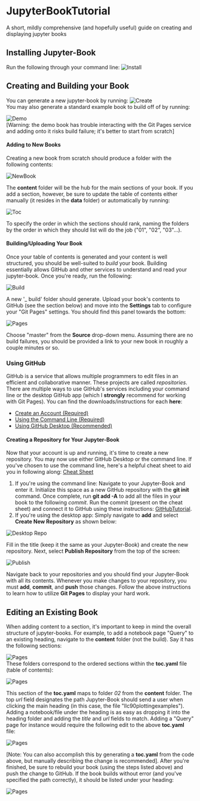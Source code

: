 # JupyterBookTutorial
A short, mildly comprehensive (and hopefully useful) guide on creating and displaying jupyter books

## Installing Jupyter-Book
Run the following through your command line:
![Install](/images/install.png)

## Creating and Building your Book
You can generate a new jupyter-book by running:
![Create](/images/create.png)  
You may also generate a standard example book to build off of by running:

![Demo](/images/demo.png)   
[Warning: the demo book has trouble interacting with the Git Pages service and adding onto it risks build failure; it's better to start from scratch]
#### Adding to New Books
Creating a new book from scratch should produce a folder with the following contents:

![NewBook](/images/testbook.png)  

The **content** folder will be the hub for the main sections of your book. If you add a section, however, be sure to update the table of contents either manually (it resides in the **data** folder) or automatically by running:

![Toc](/images/toc.png)  

To specify the order in which the sections should rank, naming the folders by the order in which they should list will do the job ("01", "02", "03"...).
#### Building/Uploading Your Book
Once your table of contents is generated and your content is well structured, you should be well-suited to _build_ your book. Building essentially allows GitHub and other services to understand and read your jupyter-book. Once you're ready, run the following:

![Build](/images/build.png)  

A new '_ build' folder should generate. Upload your book's contents to GitHub (see the section below) and move into the **Settings** tab to configure your "Git Pages" settings. You should find this panel towards the bottom:

![Pages](/images/pages.png)  

Choose "master" from the **Source** drop-down menu. Assuming there are no build failures, you should be provided a link to your new book in roughly a couple minutes or so.

### Using GitHub
GitHub is a service that allows multiple programmers to edit files in an efficient and collaborative manner. These projects are called _repositories_. There are multiple ways to use GitHub's services including your command line or the desktop GitHub app (which I **strongly** recommend for working with Git Pages). You can find the downloads/instructions for each **here**:
- [Create an Account (Required)](https://github.com)
- [Using the Command Line (Required)](https://help.github.com/en/articles/set-up-git)
- [Using GitHub Desktop (Recommended)](https://desktop.github.com/)

#### Creating a Repository for Your Jupyter-Book
Now that your account is up and running, it's time to create a new repository. You may now use either GitHub Desktop or the command line. If you've chosen to use the command line, here's a helpful cheat sheet to aid you in following along: [Cheat Sheet](https://education.github.com/git-cheat-sheet-education.pdf)  
1. If you're using the command line: Navigate to your Jupyter-Book and enter it. Initialize this space as a new GitHub repository with the **git init** command. Once complete, run **git add -A** to add all the files in your book to the following _commit_. Run the commit (present on the cheat sheet) and connect it to GitHub using these instructions: [GitHubTutorial](https://kbroman.org/github_tutorial/pages/init.html).
2. If you're using the desktop app: Simply navigate to **add** and select **Create New Repository** as shown below:

  ![Desktop Repo](/images/deskrep.png)  

  Fill in the title (keep it the same as your Jupyter-Book) and create the new repository. Next, select **Publish Repository** from the top of the screen:

  ![Publish](/images/publish.png)  

  Navigate back to your repositories and you should find your Jupyter-Book with all its contents. Whenever you make changes to your repository, you must **add**, **commit**, and **push** those changes. Follow the above instructions to learn how to utilize **Git Pages** to display your hard work.

## Editing an Existing Book
When adding content to a section, it's important to keep in mind the overall structure of jupyter-books. For example, to add a notebook page "Query" to an existing heading, navigate to the **content** folder (not the build). Say it has the following sections:

![Pages](/images/content.png)  
These folders correspond to the ordered sections within the **toc.yaml** file (table of contents):

![Pages](/images/tocex1.png)  

This section of the **toc.yaml** maps to folder _02_ from the **content** folder. The top _url_ field designates the path Jupyter-Book should send a user when clicking the main heading (in this case, the file "llc90plottingexamples"). Adding a notebook/file under the heading is as easy as dropping it into the heading folder and adding the _title_ and _url_ fields to match. Adding a "Query" page for instance would require the following edit to the above **toc.yaml** file:

![Pages](/images/tocex2.png)  

[Note: You can also accomplish this by generating a **toc.yaml** from the code above, but manually describing the change is recommended]. After you're finished, be sure to rebuild your book (using the steps listed above) and push the change to GitHub. If the book builds without error (and you've specified the path correctly), it should be listed under your heading:

![Pages](/images/bookheadex.png)  
